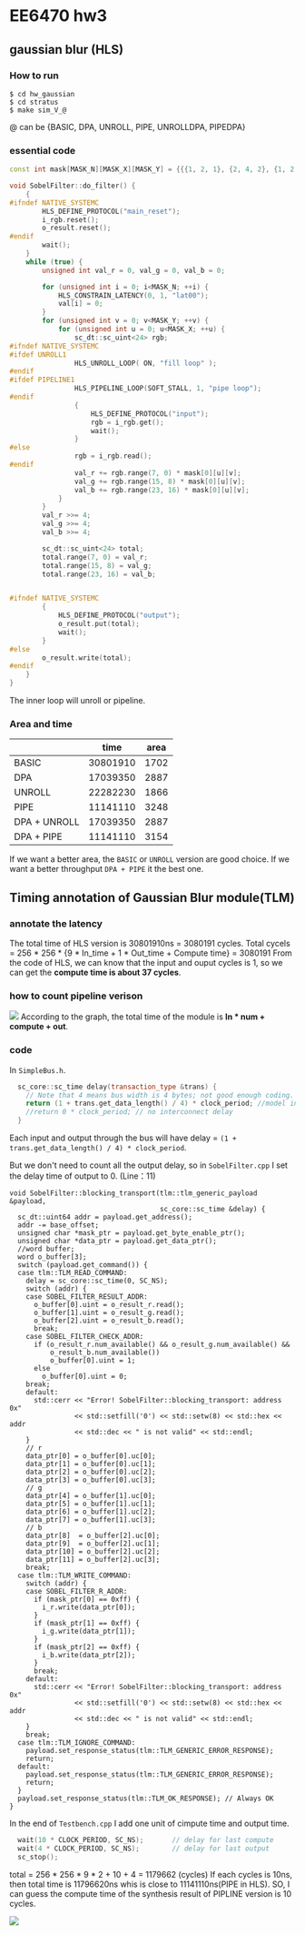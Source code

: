 # EE6470 hw3

## gaussian blur (HLS)

### How to run
```shell
$ cd hw_gaussian
$ cd stratus
$ make sim_V_@
```
@ can be {BASIC, DPA, UNROLL, PIPE, UNROLLDPA, PIPEDPA}

### essential code

```cpp
const int mask[MASK_N][MASK_X][MASK_Y] = {{{1, 2, 1}, {2, 4, 2}, {1, 2, 1}}};

void SobelFilter::do_filter() {
	{
#ifndef NATIVE_SYSTEMC
		HLS_DEFINE_PROTOCOL("main_reset");
		i_rgb.reset();
		o_result.reset();
#endif
		wait();
	}
	while (true) {
		unsigned int val_r = 0, val_g = 0, val_b = 0;

		for (unsigned int i = 0; i<MASK_N; ++i) {
			HLS_CONSTRAIN_LATENCY(0, 1, "lat00");
			val[i] = 0;
		}
		for (unsigned int v = 0; v<MASK_Y; ++v) {
			for (unsigned int u = 0; u<MASK_X; ++u) {
				sc_dt::sc_uint<24> rgb;
#ifndef NATIVE_SYSTEMC
#ifdef UNROLL1
				HLS_UNROLL_LOOP( ON, "fill loop" );
#endif
#ifdef PIPELINE1
				HLS_PIPELINE_LOOP(SOFT_STALL, 1, "pipe loop");
#endif
				{
					HLS_DEFINE_PROTOCOL("input");
					rgb = i_rgb.get();
					wait();
				}
#else
				rgb = i_rgb.read();
#endif
				val_r += rgb.range(7, 0) * mask[0][u][v];
				val_g += rgb.range(15, 8) * mask[0][u][v];
				val_b += rgb.range(23, 16) * mask[0][u][v];
			}
		}
		val_r >>= 4;
		val_g >>= 4;
		val_b >>= 4;

		sc_dt::sc_uint<24> total;
		total.range(7, 0) = val_r;
		total.range(15, 8) = val_g;
		total.range(23, 16) = val_b;


#ifndef NATIVE_SYSTEMC
		{
			HLS_DEFINE_PROTOCOL("output");
			o_result.put(total);
			wait();
		}
#else
		o_result.write(total);
#endif
	}
}
```
The inner loop will unroll or pipeline.

### Area and time

|              | time     | area |
| ------------ | -------- | ---- |
| BASIC        | 30801910 | 1702 |
| DPA          | 17039350 | 2887 |
| UNROLL       | 22282230 | 1866 |
| PIPE         | 11141110 | 3248 |
| DPA + UNROLL | 17039350 | 2887 |
| DPA + PIPE   | 11141110 | 3154 |

If we want a better area, the `BASIC` or `UNROLL` version are good choice.
If we want a better throughput `DPA + PIPE` it the best one.

## Timing annotation of Gaussian Blur module(TLM)

### annotate the latency

The total time of HLS version is 30801910ns = 3080191 cycles.
Total cycels = 256 * 256 * {9 * In_time + 1 * Out_time + Compute time} = 3080191
From the code of HLS, we can know that the input and ouput cycles is 1, so we can get the **compute time is about 37 cycles**.


### how to count pipeline verison
![](https://i.imgur.com/OrnsEBp.png)
According to the graph, the total time of the module is **In * num + compute + out**.
### code

In `SimpleBus.h`.
```cpp
  sc_core::sc_time delay(transaction_type &trans) {
    // Note that 4 means bus width is 4 bytes; not good enough coding.
    return (1 + trans.get_data_length() / 4) * clock_period; //model interconnect delay
    //return 0 * clock_period; // no interconnect delay
  }
```
Each input and output through the bus will have delay = `(1 + trans.get_data_length() / 4) * clock_period`.

But we don't need to count all the output delay, so in `SobelFilter.cpp` I set the delay time of output to 0. (Line：11)
```cpp=
void SobelFilter::blocking_transport(tlm::tlm_generic_payload &payload,
                                     sc_core::sc_time &delay) {
  sc_dt::uint64 addr = payload.get_address();
  addr -= base_offset;
  unsigned char *mask_ptr = payload.get_byte_enable_ptr();
  unsigned char *data_ptr = payload.get_data_ptr();
  //word buffer;
  word o_buffer[3];
  switch (payload.get_command()) {
  case tlm::TLM_READ_COMMAND:
    delay = sc_core::sc_time(0, SC_NS);
    switch (addr) {
    case SOBEL_FILTER_RESULT_ADDR:
      o_buffer[0].uint = o_result_r.read();
      o_buffer[1].uint = o_result_g.read();
      o_buffer[2].uint = o_result_b.read();
      break;
    case SOBEL_FILTER_CHECK_ADDR:
      if (o_result_r.num_available() && o_result_g.num_available() &&
          o_result_b.num_available())
          o_buffer[0].uint = 1;
      else 
        o_buffer[0].uint = 0;
    break;
    default:
      std::cerr << "Error! SobelFilter::blocking_transport: address 0x"
                << std::setfill('0') << std::setw(8) << std::hex << addr
                << std::dec << " is not valid" << std::endl;
    }
    // r
    data_ptr[0] = o_buffer[0].uc[0];
    data_ptr[1] = o_buffer[0].uc[1];
    data_ptr[2] = o_buffer[0].uc[2];
    data_ptr[3] = o_buffer[0].uc[3];
    // g
    data_ptr[4] = o_buffer[1].uc[0];
    data_ptr[5] = o_buffer[1].uc[1];
    data_ptr[6] = o_buffer[1].uc[2];
    data_ptr[7] = o_buffer[1].uc[3];
    // b
    data_ptr[8]  = o_buffer[2].uc[0];
    data_ptr[9]  = o_buffer[2].uc[1];
    data_ptr[10] = o_buffer[2].uc[2];
    data_ptr[11] = o_buffer[2].uc[3];
    break;
  case tlm::TLM_WRITE_COMMAND:
    switch (addr) {
    case SOBEL_FILTER_R_ADDR:
      if (mask_ptr[0] == 0xff) {
        i_r.write(data_ptr[0]);
      }
      if (mask_ptr[1] == 0xff) {
        i_g.write(data_ptr[1]);
      }
      if (mask_ptr[2] == 0xff) {
        i_b.write(data_ptr[2]);
      }
      break;
    default:
      std::cerr << "Error! SobelFilter::blocking_transport: address 0x"
                << std::setfill('0') << std::setw(8) << std::hex << addr
                << std::dec << " is not valid" << std::endl;
    }
    break;
  case tlm::TLM_IGNORE_COMMAND:
    payload.set_response_status(tlm::TLM_GENERIC_ERROR_RESPONSE);
    return;
  default:
    payload.set_response_status(tlm::TLM_GENERIC_ERROR_RESPONSE);
    return;
  }
  payload.set_response_status(tlm::TLM_OK_RESPONSE); // Always OK
}
```

In the end of `Testbench.cpp` I add one unit of cimpute time and output time.

```cpp
  wait(10 * CLOCK_PERIOD, SC_NS);		// delay for last compute
  wait(4 * CLOCK_PERIOD, SC_NS);		// delay for last output
  sc_stop();
```

total = 256 * 256 * 9 * 2 + 10 + 4 = 1179662 (cycles)
If each cycles is 10ns, then total time is 11796620ns whis is close to 11141110ns(PIPE in HLS).
SO, I can guess the compute time of the synthesis result of PIPLINE version is 10 cycles.

![](https://i.imgur.com/QJeRLGb.png)

